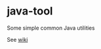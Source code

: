 java-tool
=========

Some simple common Java utilities

See [wiki](https://github.com/greenlaw110/java-tool/wiki)
